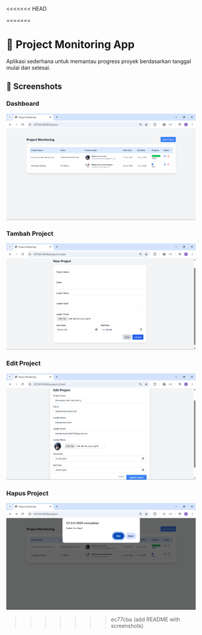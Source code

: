 <<<<<<< HEAD

=======
# 🎯 Project Monitoring App

Aplikasi sederhana untuk memantau progress proyek berdasarkan tanggal mulai dan selesai.

## 📸 Screenshots

### Dashboard
![Dashboard](public/images/dashboard.png)

### Tambah Project
![Tambah](public/images/create.png)

### Edit Project
![Tambah](public/images/update.png)

### Hapus Project
![Tambah](public/images/delete.png)
>>>>>>> ec77cba (add README with screenshots)
